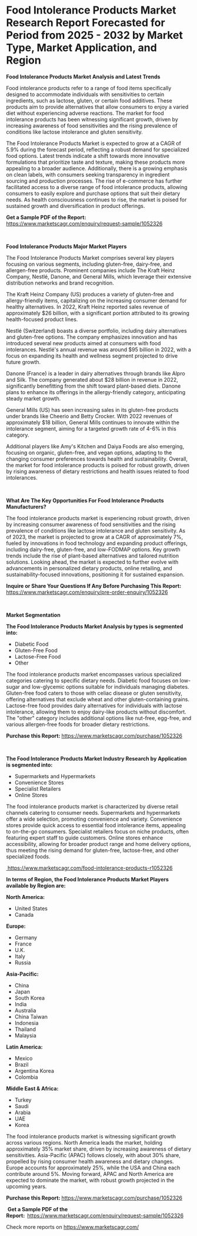 <p><h1>Food Intolerance Products Market Research Report Forecasted for Period from 2025 -  2032 by Market Type, Market Application, and Region</h1></p><p><strong>Food Intolerance Products Market Analysis and Latest Trends</strong></p>
<p><p>Food intolerance products refer to a range of food items specifically designed to accommodate individuals with sensitivities to certain ingredients, such as lactose, gluten, or certain food additives. These products aim to provide alternatives that allow consumers to enjoy a varied diet without experiencing adverse reactions. The market for food intolerance products has been witnessing significant growth, driven by increasing awareness of food sensitivities and the rising prevalence of conditions like lactose intolerance and gluten sensitivity.</p><p>The Food Intolerance Products Market is expected to grow at a CAGR of 5.9% during the forecast period, reflecting a robust demand for specialized food options. Latest trends indicate a shift towards more innovative formulations that prioritize taste and texture, making these products more appealing to a broader audience. Additionally, there is a growing emphasis on clean labels, with consumers seeking transparency in ingredient sourcing and production processes. The rise of e-commerce has further facilitated access to a diverse range of food intolerance products, allowing consumers to easily explore and purchase options that suit their dietary needs. As health consciousness continues to rise, the market is poised for sustained growth and diversification in product offerings.</p></p>
<p><strong>Get a Sample PDF of the Report:&nbsp;</strong> <a href="https://www.marketscagr.com/enquiry/request-sample/1052326?utm_campaign=2942&utm_medium=2&utm_source=Github&utm_content=ia&utm_term=07042025&utm_id=food-intolerance-products">https://www.marketscagr.com/enquiry/request-sample/1052326</a></p>
<p>&nbsp;</p>
<p><strong>Food Intolerance Products Major Market Players</strong></p>
<p><p>The Food Intolerance Products Market comprises several key players focusing on various segments, including gluten-free, dairy-free, and allergen-free products. Prominent companies include The Kraft Heinz Company, Nestlé, Danone, and General Mills, which leverage their extensive distribution networks and brand recognition.</p><p>The Kraft Heinz Company (US) produces a variety of gluten-free and allergy-friendly items, capitalizing on the increasing consumer demand for healthy alternatives. In 2022, Kraft Heinz reported sales revenue of approximately $26 billion, with a significant portion attributed to its growing health-focused product lines.</p><p>Nestlé (Switzerland) boasts a diverse portfolio, including dairy alternatives and gluten-free options. The company emphasizes innovation and has introduced several new products aimed at consumers with food intolerances. Nestlé's annual revenue was around $95 billion in 2022, with a focus on expanding its health and wellness segment projected to drive future growth.</p><p>Danone (France) is a leader in dairy alternatives through brands like Alpro and Silk. The company generated about $28 billion in revenue in 2022, significantly benefitting from the shift toward plant-based diets. Danone plans to enhance its offerings in the allergy-friendly category, anticipating steady market growth.</p><p>General Mills (US) has seen increasing sales in its gluten-free products under brands like Cheerio and Betty Crocker. With 2022 revenues of approximately $18 billion, General Mills continues to innovate within the intolerance segment, aiming for a targeted growth rate of 4-6% in this category.</p><p>Additional players like Amy's Kitchen and Daiya Foods are also emerging, focusing on organic, gluten-free, and vegan options, adapting to the changing consumer preferences towards health and sustainability. Overall, the market for food intolerance products is poised for robust growth, driven by rising awareness of dietary restrictions and health issues related to food intolerances.</p></p>
<p>&nbsp;</p>
<p><strong>What Are The Key Opportunities For Food Intolerance Products Manufacturers?</strong></p>
<p><p>The food intolerance products market is experiencing robust growth, driven by increasing consumer awareness of food sensitivities and the rising prevalence of conditions like lactose intolerance and gluten sensitivity. As of 2023, the market is projected to grow at a CAGR of approximately 7%, fueled by innovations in food technology and expanding product offerings, including dairy-free, gluten-free, and low-FODMAP options. Key growth trends include the rise of plant-based alternatives and tailored nutrition solutions. Looking ahead, the market is expected to further evolve with advancements in personalized dietary products, online retailing, and sustainability-focused innovations, positioning it for sustained expansion.</p></p>
<p><strong>Inquire or Share Your Questions If Any Before Purchasing This Report:</strong> <a href="https://www.marketscagr.com/enquiry/pre-order-enquiry/1052326?utm_campaign=2942&utm_medium=2&utm_source=Github&utm_content=ia&utm_term=07042025&utm_id=food-intolerance-products">https://www.marketscagr.com/enquiry/pre-order-enquiry/1052326</a></p>
<p>&nbsp;</p>
<p><strong>Market Segmentation</strong></p>
<p><strong>The Food Intolerance Products Market Analysis by types is segmented into:</strong></p>
<p><ul><li>Diabetic Food</li><li>Gluten-Free Food</li><li>Lactose-Free Food</li><li>Other</li></ul></p>
<p><p>The food intolerance products market encompasses various specialized categories catering to specific dietary needs. Diabetic food focuses on low-sugar and low-glycemic options suitable for individuals managing diabetes. Gluten-free food caters to those with celiac disease or gluten sensitivity, offering alternatives that exclude wheat and other gluten-containing grains. Lactose-free food provides dairy alternatives for individuals with lactose intolerance, allowing them to enjoy dairy-like products without discomfort. The "other" category includes additional options like nut-free, egg-free, and various allergen-free foods for broader dietary restrictions.</p></p>
<p><strong>Purchase this Report:&nbsp;</strong><a href="https://www.marketscagr.com/purchase/1052326?utm_campaign=2942&utm_medium=2&utm_source=Github&utm_content=ia&utm_term=07042025&utm_id=food-intolerance-products">https://www.marketscagr.com/purchase/1052326</a></p>
<p>&nbsp;</p>
<p><strong>The Food Intolerance Products Market Industry Research by Application is segmented into:</strong></p>
<p><ul><li>Supermarkets and Hypermarkets</li><li>Convenience Stores</li><li>Specialist Retailers</li><li>Online Stores</li></ul></p>
<p><p>The food intolerance products market is characterized by diverse retail channels catering to consumer needs. Supermarkets and hypermarkets offer a wide selection, promoting convenience and variety. Convenience stores provide quick access to essential food intolerance items, appealing to on-the-go consumers. Specialist retailers focus on niche products, often featuring expert staff to guide customers. Online stores enhance accessibility, allowing for broader product range and home delivery options, thus meeting the rising demand for gluten-free, lactose-free, and other specialized foods.</p></p>
<p><a href="https://www.marketscagr.com/food-intolerance-products-r1052326?utm_campaign=2942&utm_medium=2&utm_source=Github&utm_content=ia&utm_term=07042025&utm_id=food-intolerance-products">&nbsp;https://www.marketscagr.com/food-intolerance-products-r1052326</a></p>
<p><strong>In terms of Region, the Food Intolerance Products Market Players available by Region are:</strong></p>
<p>
    <p> <strong> North America: </strong>
        <ul>
            <li>United States</li>
            <li>Canada</li>
        </ul>
        </p> 
    <p> <strong> Europe: </strong>
        <ul>
            <li>Germany</li>
            <li>France</li>
            <li>U.K.</li>
            <li>Italy</li>
            <li>Russia</li>
        </ul>
        </p> 
    <p> <strong> Asia-Pacific: </strong>
        <ul>
            <li>China</li>
            <li>Japan</li>
            <li>South Korea</li>
            <li>India</li>
            <li>Australia</li>
            <li>China Taiwan</li>
            <li>Indonesia</li>
            <li>Thailand</li>
            <li>Malaysia</li>
        </ul>
        </p> 
    <p> <strong> Latin America: </strong>
        <ul>
            <li>Mexico</li>
            <li>Brazil</li>
            <li>Argentina Korea</li>
            <li>Colombia</li>
        </ul>
        </p> 
    <p> <strong> Middle East & Africa: </strong>
        <ul>
            <li>Turkey</li>
            <li>Saudi</li>
            <li>Arabia</li>
            <li>UAE</li>
            <li>Korea</li>
        </ul>
    </p>
    </p>
<p><p>The food intolerance products market is witnessing significant growth across various regions. North America leads the market, holding approximately 35% market share, driven by increasing awareness of dietary sensitivities. Asia-Pacific (APAC) follows closely, with about 30% share, propelled by rising consumer health awareness and dietary changes. Europe accounts for approximately 25%, while the USA and China each contribute around 5%. Moving forward, APAC and North America are expected to dominate the market, with robust growth projected in the upcoming years.</p></p>
<p><strong>Purchase this Report: </strong><a href="https://www.marketscagr.com/purchase/1052326?utm_campaign=2942&utm_medium=2&utm_source=Github&utm_content=ia&utm_term=07042025&utm_id=food-intolerance-products">https://www.marketscagr.com/purchase/1052326</a></p>
<p>&nbsp;<strong>Get a Sample PDF of the Report:&nbsp;&nbsp;</strong><a href="https://www.marketscagr.com/enquiry/request-sample/1052326?utm_campaign=2942&utm_medium=2&utm_source=Github&utm_content=ia&utm_term=07042025&utm_id=food-intolerance-products">https://www.marketscagr.com/enquiry/request-sample/1052326</a></p>
<p><strong></strong></p>
<p>Check more reports on <a href="https://www.marketscagr.com/?utm_campaign=2942&utm_medium=2&utm_source=Github&utm_content=ia&utm_term=07042025&utm_id=food-intolerance-products">https://www.marketscagr.com/</a></p>